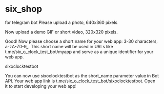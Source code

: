 # six_shop



for telegram bot
Please upload a photo, 640x360 pixels.

Now upload a demo GIF or short video, 320x320 pixels.


Good! Now please choose a short name for your web app: 3-30 characters, a-zA-Z0-9_.
 This short name will be used in URLs like t.me/six_o_clock_test_bot/myapp and serve as a unique identifier for your web app.

sixoclocktestbot

You can now use sixoclocktestbot as the short_name parameter value in Bot API. Your web app link is
 t.me/six_o_clock_test_bot/sixoclocktestbot. Open it to start developing your web app!